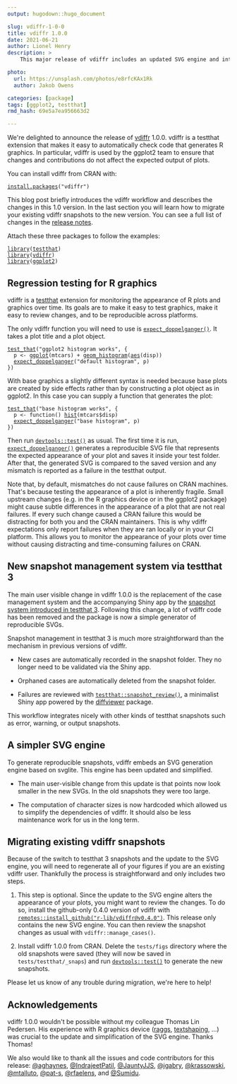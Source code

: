 ```yaml
---
output: hugodown::hugo_document

slug: vdiffr-1-0-0
title: vdiffr 1.0.0
date: 2021-06-21
author: Lionel Henry
description: >
    This major release of vdiffr includes an updated SVG engine and integrates with the snapshot management mechanism of testthat 3.

photo:
  url: https://unsplash.com/photos/e8rfcKAx1Rk
  author: Jakob Owens

categories: [package] 
tags: [ggplot2, testthat]
rmd_hash: 69e5a7ea956663d2

---
```


We're delighted to announce the release of [vdiffr](https://vdiffr.r-lib.org/) 1.0.0. vdiffr is a testthat extension that makes it easy to automatically check code that generates R graphics. In particular, vdiffr is used by the ggplot2 team to ensure that changes and contributions do not affect the expected output of plots.

You can install vdiffr from CRAN with:

<div class="highlight">

<pre class='chroma'><code class='language-r' data-lang='r'><span class='nf'><a href='https://rdrr.io/r/utils/install.packages.html'>install.packages</a></span><span class='o'>(</span><span class='s'>"vdiffr"</span><span class='o'>)</span></code></pre>

</div>

This blog post briefly introduces the vdiffr workflow and describes the changes in this 1.0 version. In the last section you will learn how to migrate your existing vdiffr snapshots to the new version. You can see a full list of changes in the [release notes](https://vdiffr.r-lib.org/news/index.html#vdiffr-1-0-0-2021-06-08).

Attach these three packages to follow the examples:

<div class="highlight">

<pre class='chroma'><code class='language-r' data-lang='r'><span class='kr'><a href='https://rdrr.io/r/base/library.html'>library</a></span><span class='o'>(</span><span class='nv'><a href='https://testthat.r-lib.org'>testthat</a></span><span class='o'>)</span>
<span class='kr'><a href='https://rdrr.io/r/base/library.html'>library</a></span><span class='o'>(</span><span class='nv'><a href='https://vdiffr.r-lib.org/'>vdiffr</a></span><span class='o'>)</span>
<span class='kr'><a href='https://rdrr.io/r/base/library.html'>library</a></span><span class='o'>(</span><span class='nv'><a href='https://ggplot2.tidyverse.org'>ggplot2</a></span><span class='o'>)</span></code></pre>

</div>

## Regression testing for R graphics

vdiffr is a [testthat](https://testthat.r-lib.org/) extension for monitoring the appearance of R plots and graphics over time. Its goals are to make it easy to test graphics, make it easy to review changes, and to be reproducible across platforms.

The only vdiffr function you will need to use is [`expect_doppelganger()`](https://vdiffr.r-lib.org/reference/expect_doppelganger.html). It takes a plot title and a plot object.

<div class="highlight">

<pre class='chroma'><code class='language-r' data-lang='r'><span class='nf'><a href='https://testthat.r-lib.org/reference/test_that.html'>test_that</a></span><span class='o'>(</span><span class='s'>"ggplot2 histogram works"</span>, <span class='o'>&#123;</span>
  <span class='nv'>p</span> <span class='o'>&lt;-</span> <span class='nf'><a href='https://ggplot2.tidyverse.org/reference/ggplot.html'>ggplot</a></span><span class='o'>(</span><span class='nv'>mtcars</span><span class='o'>)</span> <span class='o'>+</span> <span class='nf'><a href='https://ggplot2.tidyverse.org/reference/geom_histogram.html'>geom_histogram</a></span><span class='o'>(</span><span class='nf'><a href='https://ggplot2.tidyverse.org/reference/aes.html'>aes</a></span><span class='o'>(</span><span class='nv'>disp</span><span class='o'>)</span><span class='o'>)</span>
  <span class='nf'><a href='https://vdiffr.r-lib.org/reference/expect_doppelganger.html'>expect_doppelganger</a></span><span class='o'>(</span><span class='s'>"default histogram"</span>, <span class='nv'>p</span><span class='o'>)</span>
<span class='o'>&#125;</span><span class='o'>)</span></code></pre>

</div>

With base graphics a slightly different syntax is needed because base plots are created by side effects rather than by constructing a plot object as in ggplot2. In this case you can supply a function that generates the plot:

<div class="highlight">

<pre class='chroma'><code class='language-r' data-lang='r'><span class='nf'><a href='https://testthat.r-lib.org/reference/test_that.html'>test_that</a></span><span class='o'>(</span><span class='s'>"base histogram works"</span>, <span class='o'>&#123;</span>
  <span class='nv'>p</span> <span class='o'>&lt;-</span> <span class='kr'>function</span><span class='o'>(</span><span class='o'>)</span> <span class='nf'><a href='https://rdrr.io/r/graphics/hist.html'>hist</a></span><span class='o'>(</span><span class='nv'>mtcars</span><span class='o'>$</span><span class='nv'>disp</span><span class='o'>)</span>
  <span class='nf'><a href='https://vdiffr.r-lib.org/reference/expect_doppelganger.html'>expect_doppelganger</a></span><span class='o'>(</span><span class='s'>"base histogram"</span>, <span class='nv'>p</span><span class='o'>)</span>
<span class='o'>&#125;</span><span class='o'>)</span></code></pre>

</div>

Then run [`devtools::test()`](https://devtools.r-lib.org//reference/test.html) as usual. The first time it is run, [`expect_doppelganger()`](https://vdiffr.r-lib.org/reference/expect_doppelganger.html) generates a reproducible SVG file that represents the expected appearance of your plot and saves it inside your test folder. After that, the generated SVG is compared to the saved version and any mismatch is reported as a failure in the testthat output.

Note that, by default, mismatches do not cause failures on CRAN machines. That's because testing the appearance of a plot is inherently fragile. Small upstream changes (e.g. in the R graphics device or in the ggplot2 package) might cause subtle differences in the appearance of a plot that are not real failures. If every such change caused a CRAN failure this would be distracting for both you and the CRAN maintainers. This is why vdiffr expectations only report failures when they are ran locally or in your CI platform. This allows you to monitor the appearance of your plots over time without causing distracting and time-consuming failures on CRAN.

## New snapshot management system via testthat 3

The main user visible change in vdiffr 1.0.0 is the replacement of the case management system and the accompanying Shiny app by the [snapshot system introduced in testthat 3](https://testthat.r-lib.org/articles/snapshotting.html). Following this change, a lot of vdiffr code has been removed and the package is now a simple generator of reproducible SVGs.

Snapshot management in testthat 3 is much more straightforward than the mechanism in previous versions of vdiffr.

-   New cases are automatically recorded in the snapshot folder. They no longer need to be validated via the Shiny app.

-   Orphaned cases are automatically deleted from the snapshot folder.

-   Failures are reviewed with [`testthat::snapshot_review()`](https://testthat.r-lib.org/reference/snapshot_accept.html), a minimalist Shiny app powered by the [diffviewer](https://github.com/r-lib/diffviewer/) package.

This workflow integrates nicely with other kinds of testthat snapshots such as error, warning, or output snapshots.

## A simpler SVG engine

To generate reproducible snapshots, vdiffr embeds an SVG generation engine based on svglite. This engine has been updated and simplified.

-   The main user-visible change from this update is that points now look smaller in the new SVGs. In the old snapshots they were too large.

-   The computation of character sizes is now hardcoded which allowed us to simplify the dependencies of vdiffr. It should also be less maintenance work for us in the long term.

## Migrating existing vdiffr snapshots

Because of the switch to testthat 3 snapshots and the update to the SVG engine, you will need to regenerate all of your figures if you are an existing vdiffr user. Thankfully the process is straightforward and only includes two steps.

1.  This step is optional. Since the update to the SVG engine alters the appearance of your plots, you might want to review the changes. To do so, install the github-only 0.4.0 version of vdiffr with [`remotes::install_github("r-lib/vdiffr@v0.4.0")`](https://remotes.r-lib.org/reference/install_github.html). This release only contains the new SVG engine. You can then review the snapshot changes as usual with `vdiffr::manage_cases()`.

2.  Install vdiffr 1.0.0 from CRAN. Delete the `tests/figs` directory where the old snapshots were saved (they will now be saved in `tests/testthat/_snaps`) and run [`devtools::test()`](https://devtools.r-lib.org//reference/test.html) to generate the new snapshots.

Please let us know of any trouble during migration, we're here to help!

## Acknowledgements

vdiffr 1.0.0 wouldn't be possible without my colleague Thomas Lin Pedersen. His experience with R graphics device ([raggs](https://github.com/r-lib/ragg), [textshaping](https://github.com/r-lib/textshaping), ...) was crucial to the update and simplification of the SVG engine. Thanks Thomas!

We also would like to thank all the issues and code contributors for this release: [@aghaynes](https://github.com/aghaynes), [@IndrajeetPatil](https://github.com/IndrajeetPatil), [@JauntyJJS](https://github.com/JauntyJJS), [@jgabry](https://github.com/jgabry), [@krassowski](https://github.com/krassowski), [@mtalluto](https://github.com/mtalluto), [@pat-s](https://github.com/pat-s), [@rfaelens](https://github.com/rfaelens), and [@Sumidu](https://github.com/Sumidu).

